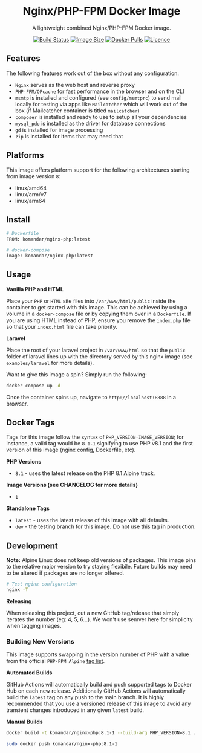<div align="center">

# Nginx/PHP-FPM Docker Image

A lightweight combined Nginx/PHP-FPM Docker image.

[![Build Status](https://github.com/komandar/nginx-php-docker/workflows/build/badge.svg)](https://github.com/komandar/nginx-php-docker/actions)
[![Image Size](https://img.shields.io/docker/image-size/komandar/nginx-php)](https://hub.docker.com/repository/docker/komandar/nginx-php)
[![Docker Pulls](https://img.shields.io/docker/pulls/komandar/nginx-php)](https://hub.docker.com/repository/docker/komandar/nginx-php)
[![Licence](https://img.shields.io/github/license/komandar/nginx-php-docker)](LICENSE)

</div>

## Features

The following features work out of the box without any configuration:

- `Nginx` serves as the web host and reverse proxy
- `PHP-FPM/OPcache` for fast performance in the browser and on the CLI
- `msmtp` is installed and configured (see `config/msmtprc`) to send mail locally for testing via apps like `Mailcatcher` which will work out of the box (if Mailcatcher container is titled `mailcatcher`)
- `composer` is installed and ready to use to setup all your dependencies
- `mysql_pdo` is installed as the driver for database connections
- `gd` is installed for image processing
- `zip` is installed for items that may need that

## Platforms

This image offers platform support for the following architectures starting from image version `8`:

- linux/amd64
- linux/arm/v7
- linux/arm64

## Install

```bash
# Dockerfile
FROM: komandar/nginx-php:latest

# docker-compose
image: komandar/nginx-php:latest
```

## Usage

**Vanilla PHP and HTML**

Place your `PHP` or `HTML` site files into `/var/www/html/public` inside the container to get started with this image. This can be achieved by using a volume in a `docker-compose` file or by copying them over in a `Dockerfile`. If you are using HTML instead of PHP, ensure you remove the `index.php` file so that your `index.html` file can take priority.

**Laravel**

Place the root of your laravel project in `/var/www/html` so that the `public` folder of laravel lines up with the directory served by this nginx image (see `examples/laravel` for more details).

Want to give this image a spin? Simply run the following:

```bash
docker compose up -d
```

Once the container spins up, navigate to `http://localhost:8888` in a browser.

## Docker Tags

Tags for this image follow the syntax of `PHP_VERSION-IMAGE_VERSION`; for instance, a valid tag would be `8.1-1` signifying to use PHP v8.1 and the first version of this image (nginx config, Dockerfile, etc).

**PHP Versions**

- `8.1` - uses the latest release on the PHP 8.1 Alpine track.

**Image Versions (see CHANGELOG for more details)**

- `1`

**Standalone Tags**

- `latest` - uses the latest release of this image with all defaults.
- `dev` - the testing branch for this image. Do not use this tag in production.

## Development

**Note:** Alpine Linux does not keep old versions of packages. This image pins to the relative major version to try staying flexibile. Future builds may need to be altered if packages are no longer offered.

```bash
# Test nginx configuration
nginx -T
```

**Releasing**

When releasing this project, cut a new GitHub tag/release that simply iterates the number (eg: 4, 5, 6...). We won't use semver here for simplicity when tagging images.

### Building New Versions

This image supports swapping in the version number of PHP with a value from the official `PHP-FPM Alpine` [tag list](https://hub.docker.com/_/php).

**Automated Builds**

GitHub Actions will automatically build and push supported tags to Docker Hub on each new release. Additionally GitHub Actions will automatically build the `latest` tag on any push to the main branch. It is highly recommended that you use a versioned release of this image to avoid any transient changes introduced in any given `latest` build.

**Manual Builds**

```bash
docker build -t komandar/nginx-php:8.1-1 --build-arg PHP_VERSION=8.1 .

sudo docker push komandar/nginx-php:8.1-1
```
